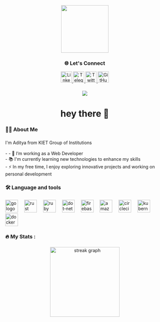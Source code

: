 <div align="center">
  <img height="150" src="https://camo.githubusercontent.com/62da68eb62b1e5f175f7d1f0191dd89a653d7908feb22d37d4a0ab07365d6791/68747470733a2f2f6d656469612e67697068792e636f6d2f6d656469612f4d3967624264396e6244724f5475314d71782f67697068792e676966"  />
</div>

###

<h3 align="center">🌐 Let's Connect</h3>

<p align="center">
  <a href="https://www.linkedin.com/in/aditya-sharma-275057256/" target="_blank">
    <img src="https://img.shields.io/badge/LinkedIn-0077B5?style=for-the-badge&logo=linkedin&logoColor=white" height="35" alt="LinkedIn" />
  </a>
  <a href="https://t.me/YourTelegramUsername" target="_blank">
    <img src="https://img.shields.io/badge/Telegram-29A9EA?style=for-the-badge&logo=telegram&logoColor=white" height="35" alt="Telegram" />
  </a>
  <a href="https://x.com/Adityshrma08" target="_blank">
    <img src="https://img.shields.io/badge/Twitter-1DA1F2?style=for-the-badge&logo=twitter&logoColor=white" height="35" alt="Twitter" />
  </a>
  <a href="https://github.com/adityshrma08" target="_blank">
    <img src="https://img.shields.io/badge/GitHub-100000?style=for-the-badge&logo=github&logoColor=white" height="35" alt="GitHub" />
  </a>
 
</p>



###

<div align="center">
  <img src="https://visitor-badge.laobi.icu/badge?page_id=adityshrma08.adityshrma08&"  />
</div>

###

<h1 align="center">hey there 👋</h1>

###

<h3 align="left">👩‍💻  About Me</h3>

###

<p align="left">I'm Aditya from KIET Group of Institutions<br><br>- - 🔭 I’m working as a Web Developer
<br>- 📚 I'm currently learning new technologies to enhance my skills<br>- ⚡ In my free time, I enjoy exploring innovative projects and working on personal development</p>

###

<h3 align="left">🛠 Language and tools</h3>

###

<div align="left">
  <img src="https://cdn.jsdelivr.net/gh/devicons/devicon/icons/go/go-original-wordmark.svg" height="40" alt="go logo"  />
  <img width="12" />
  <img src="https://cdn.jsdelivr.net/gh/devicons/devicon/icons/rust/rust-original.svg" height="40" alt="rust logo"  />
  <img width="12" />
  <img src="https://cdn.jsdelivr.net/gh/devicons/devicon/icons/ruby/ruby-plain-wordmark.svg" height="40" alt="ruby logo"  />
  <img width="12" />
  <img src="https://cdn.jsdelivr.net/gh/devicons/devicon/icons/dot-net/dot-net-plain-wordmark.svg" height="40" alt="dot-net logo"  />
  <img width="12" />
  <img src="https://cdn.jsdelivr.net/gh/devicons/devicon/icons/firebase/firebase-plain-wordmark.svg" height="40" alt="firebase logo"  />
  <img width="12" />
  <img src="https://cdn.jsdelivr.net/gh/devicons/devicon/icons/amazonwebservices/amazonwebservices-line-wordmark.svg" height="40" alt="amazonwebservices logo"  />
  <img width="12" />
  <img src="https://cdn.jsdelivr.net/gh/devicons/devicon/icons/circleci/circleci-plain.svg" height="40" alt="circleci logo"  />
  <img width="12" />
  <img src="https://cdn.jsdelivr.net/gh/devicons/devicon/icons/kubernetes/kubernetes-plain.svg" height="40" alt="kubernetes logo"  />
  <img width="12" />
  <img src="https://cdn.jsdelivr.net/gh/devicons/devicon/icons/docker/docker-plain-wordmark.svg" height="40" alt="docker logo"  />
</div>

###

<h3 align="left">🔥   My Stats :</h3>

###

<div align="center">
  <img src="https://streak-stats.demolab.com?user=adityshrma08&locale=en&mode=daily&theme=dark&hide_border=false&border_radius=5&order=3" height="220" alt="streak graph"  />
</div>

###

